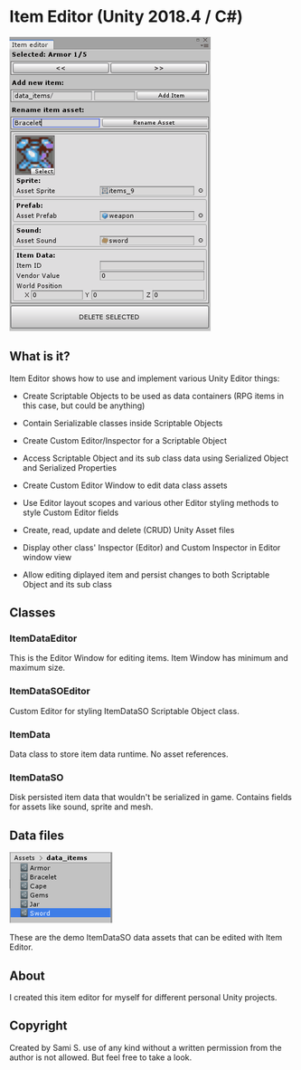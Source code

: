 # Item Editor (Unity 2018.4 / C#)

![Item Editor](/doc/item_editor.gif)

## What is it?

Item Editor shows how to use and implement various Unity Editor things:

* Create Scriptable Objects to be used as data containers (RPG items in this case, but could be anything)

* Contain Serializable classes inside Scriptable Objects

* Create Custom Editor/Inspector for a Scriptable Object

* Access Scriptable Object and its sub class data using Serialized Object and Serialized Properties

* Create Custom Editor Window to edit data class assets

* Use Editor layout scopes and various other Editor styling methods to style Custom Editor fields

* Create, read, update and delete (CRUD) Unity Asset files

* Display other class' Inspector (Editor) and Custom Inspector in Editor window view

* Allow editing diplayed item and persist changes to both Scriptable Object and its sub class


## Classes

### ItemDataEditor
This is the Editor Window for editing items. Item Window has minimum and maximum size.

### ItemDataSOEditor
Custom Editor for styling ItemDataSO Scriptable Object class.

### ItemData
Data class to store item data runtime. No asset references.

### ItemDataSO
Disk persisted item data that wouldn't be serialized in game. Contains fields for assets like sound, sprite and mesh.


## Data files

![Item Data Files](/doc/item_data_files.png)

These are the demo ItemDataSO data assets that can be edited with Item Editor.

## About
I created this item editor for myself for different personal Unity projects.

## Copyright 
Created by Sami S. use of any kind without a written permission from the author is not allowed. But feel free to take a look.
